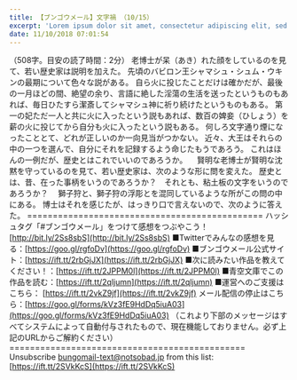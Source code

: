 ```yaml
---
title: 【ブンゴウメール】文字禍 （10/15）
excerpt: 'Lorem ipsum dolor sit amet, consectetur adipiscing elit, sed do eiusmod tempor incididunt ut labore et dolore magna aliqua. Praesent elementum facilisis leo vel fringilla est ullamcorper eget. At imperdiet dui accumsan sit amet nulla facilisi morbi tempus.'
date: 11/10/2018 07:01:54
---
```


（508字。目安の読了時間：2分） 老博士が呆（あき）れた顔をしているのを見て、若い歴史家は説明を加えた。 先頃のバビロン王シャマシュ・シュム・ウキンの最期について色々な説がある。 自ら火に投じたことだけは確かだが、最後の一月ほどの間、絶望の余り、言語に絶した淫蕩の生活を送ったというものもあれば、毎日ひたすら潔斎してシャマシュ神に祈り続けたというものもある。 第一の妃ただ一人と共に火に入ったという説もあれば、数百の婢妾（ひしょう）を薪の火に投じてから自分も火に入ったという説もある。 何しろ文字通り煙になったこととて、どれが正しいのか一向見当がつかない。 近々、大王はそれらの中の一つを選んで、自分にそれを記録するよう命じたもうであろう。 これはほんの一例だが、歴史とはこれでいいのであろうか。 　賢明な老博士が賢明な沈黙を守っているのを見て、若い歴史家は、次のような形に問を変えた。 歴史とは、昔、在った事柄をいうのであろうか？　それとも、粘土板の文字をいうのであろうか？ 　獅子狩と、獅子狩の浮彫とを混同しているような所がこの問の中にある。 博士はそれを感じたが、はっきり口で言えないので、次のように答えた。 ============================================== ハッシュタグ「#ブンゴウメール」をつけて感想をつぶやこう！ [http://bit.ly/2Ss8sbS](http://bit.ly/2Ss8sbS) ■Twitterでみんなの感想を見る：[https://goo.gl/rgfoDv](https://goo.gl/rgfoDv) ■ブンゴウメール公式サイト：[https://ift.tt/2rbGjJX](https://ift.tt/2rbGjJX) ■次に読みたい作品を教えてください！：[https://ift.tt/2JPPM0l](https://ift.tt/2JPPM0l) ■青空文庫でこの作品を読む：[https://ift.tt/2qljumn](https://ift.tt/2qljumn) ■運営へのご支援はこちら： [https://ift.tt/2vkZ9jf](https://ift.tt/2vkZ9jf) メール配信の停止はこちら：[https://goo.gl/forms/kVz3fE9HdDq5iuA03](https://goo.gl/forms/kVz3fE9HdDq5iuA03) （これより下部のメッセージはすべてシステムによって自動付与されたもので、現在機能しておりません。必ず上記のURLからご解約ください） ============================================== Unsubscribe bungomail-text@notsobad.jp from this list: [https://ift.tt/2SVkKcS](https://ift.tt/2SVkKcS)